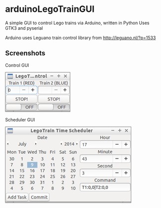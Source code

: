# arduinoLegoTrainGUI
A simple GUI to control Lego trains via Arduino, written in Python
Uses GTK3 and pyserial

Arduino uses Leguano train control library from
http://leguano.nl/?p=1533

## Screenshots

Control GUI

![alt text](screenshots/control_gui.png)

Scheduler GUI

![alt text](screenshots/scheduler_gui.png)
